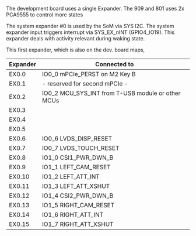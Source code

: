 The development board uses a single Expander. The 909 and 801 uses 2x PCA9555 to control more states

The system expander #0 is used by the SoM via SYS I2C.
The system expander input triggers interrupt via SYS_EX_nINT (GPIO4_IO19).
This expander deals with activity relevant during waking state.

This first expander, which is also on the dev. board maps,

| Expander  | Connected to    |
|-----------|-----------------|
| EX0.0     | IO0_0 mPCIe_PERST on M2 Key B    |
| EX0.1     | - reserved for second mPCIe -   |
| EX0.2     | IO0_2 MCU_SYS_INT from T-USB module or other MCUs               |
| EX0.3     |       |
| EX0.4     |     |
| EX0.5     |    |
| EX0.6     | IO0_6 LVDS_DISP_RESET   |
| EX0.7     | IO0_7 LVDS_TOUCH_RESET  |
| EX0.8     | IO1_0 CSI1_PWR_DWN_B  |
| EX0.9     | IO1_1 LEFT_CAM_RESET  |
| EX0.10    | IO1_2 LEFT_ATT_INT    |
| EX0.11    | IO1_3 LEFT_ATT_XSHUT  |
| EX0.12    | IO1_4 CSI2_PWR_DWN_B  |
| EX0.13    | IO1_5 RIGHT_CAM_RESET |
| EX0.14    | IO1_6 RIGHT_ATT_INT   |
| EX0.15    | IO1_7 RIGHT_ATT_XSHUT |


